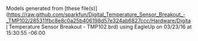 Models generated from [these file(s)](https://raw.github.com/sparkfun/Digital_Temperature_Sensor_Breakout_-_TMP102/285311fbc8e8c0a25b406198d57e324ab6827ccc/Hardware/Digital Temperature Sensor Breakout - TMP102.brd) using EagleUp on 03/23/16 at 15:30:55 -06:00

